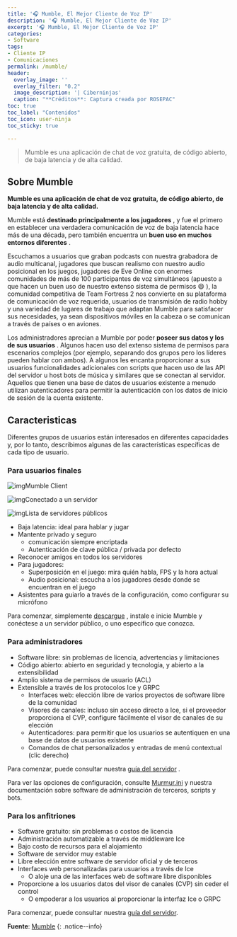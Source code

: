 ```yaml
---
title: '🎧 Mumble, El Mejor Cliente de Voz IP'
description: '🎧 Mumble, El Mejor Cliente de Voz IP'
excerpt: '🎧 Mumble, El Mejor Cliente de Voz IP'
categories:
- Software
tags:
- Cliente IP
- Comunicaciones
permalink: /mumble/
header:
  overlay_image: ''
  overlay_filter: "0.2"
  image_description: '| Ciberninjas'
  caption: "**Créditos**: Captura creada por ROSEPAC"
toc: true
toc_label: "Contenidos"
toc_icon: user-ninja
toc_sticky: true

---
```


> Mumble es una aplicación de chat de voz gratuita, de código abierto, de baja latencia y de alta calidad.

## Sobre Mumble

**Mumble es una aplicación de chat de voz gratuita, de código abierto, de baja latencia y de alta calidad.**

Mumble está **destinado principalmente a los jugadores** , y fue el primero en establecer una verdadera comunicación de voz de baja latencia hace más de una década, pero también encuentra un **buen uso en muchos entornos diferentes** .

Escuchamos a usuarios que graban podcasts con nuestra grabadora de audio multicanal, jugadores que buscan realismo con nuestro audio posicional en los juegos, jugadores de Eve Online con enormes comunidades de más de 100 participantes de voz simultáneos (apuesto a que hacen un buen uso de nuestro extenso sistema de permisos 😄 ), la comunidad competitiva de Team Fortress 2 nos convierte en su plataforma de comunicación de voz requerida, usuarios de transmisión de radio hobby y una variedad de lugares de trabajo que adaptan Mumble para satisfacer sus necesidades, ya sean dispositivos móviles en la cabeza o se comunican a través de países o en aviones.

Los administradores aprecian a Mumble por poder **poseer sus datos y los de sus usuarios** . Algunos hacen uso del extenso sistema de permisos para escenarios complejos (por ejemplo, separando dos grupos pero los líderes pueden hablar con ambos). A algunos les encanta proporcionar a sus usuarios funcionalidades adicionales con scripts que hacen uso de las API del servidor u host bots de música y similares que se conectan al servidor. Aquellos que tienen una base de datos de usuarios existente a menudo utilizan autenticadores para permitir la autenticación con los datos de inicio de sesión de la cuenta existente.

## Caracteristicas

Diferentes grupos de usuarios están interesados en diferentes capacidades y, por lo tanto, describimos algunas de las características específicas de cada tipo de usuario.

### Para usuarios finales

![img](https://www.mumble.info/client-screenshots/empty.png)Mumble Client

![img](https://www.mumble.info/client-screenshots/connected.png)Conectado a un servidor

![img](https://www.mumble.info/client-screenshots/public-server-list.png)Lista de servidores públicos

- Baja latencia: ideal para hablar y jugar
- Mantente privado y seguro
	- comunicación siempre encriptada
	- Autenticación de clave pública / privada por defecto
- Reconocer amigos en todos los servidores
- Para jugadores:
	- Superposición en el juego: mira quién habla, FPS y la hora actual
	- Audio posicional: escucha a los jugadores desde donde se encuentran en el juego
- Asistentes para guiarlo a través de la configuración, como configurar su micrófono

Para comenzar, simplemente [descargue](https://www.mumble.info/downloads) , instale e inicie Mumble y conéctese a un servidor público, o uno específico que conozca.

### Para administradores

- Software libre: sin problemas de licencia, advertencias y limitaciones
- Código abierto: abierto en seguridad y tecnología, y abierto a la extensibilidad
- Amplio sistema de permisos de usuario (ACL)
- Extensible a través de los protocolos Ice y GRPC
	- Interfaces web: elección libre de varios proyectos de software libre de la comunidad
	- Visores de canales: incluso sin acceso directo a Ice, si el proveedor proporciona el CVP, configure fácilmente el visor de canales de su elección
	- Autenticadores: para permitir que los usuarios se autentiquen en una base de datos de usuarios existente
	- Comandos de chat personalizados y entradas de menú contextual (clic derecho)

Para comenzar, puede consultar nuestra [guía del servidor](https://wiki.mumble.info/wiki/Murmurguide) .

Para ver las opciones de configuración, consulte [Murmur.ini](https://wiki.mumble.info/wiki/Murmur.ini) y nuestra documentación sobre software de administración de terceros, scripts y bots.

### Para los anfitriones

- Software gratuito: sin problemas o costos de licencia
- Administración automatizable a través de middleware Ice
- Bajo costo de recursos para el alojamiento
- Software de servidor muy estable
- Libre elección entre software de servidor oficial y de terceros
- Interfaces web personalizadas para usuarios a través de Ice
	- O aloje una de las interfaces web de software libre disponibles
- Proporcione a los usuarios datos del visor de canales (CVP) sin ceder el control
	- O empoderar a los usuarios al proporcionar la interfaz Ice o GRPC

Para comenzar, puede consultar nuestra [guía del servidor](https://wiki.mumble.info/wiki/Murmurguide).

**Fuente**: [Mumble](https://kutt.it/mumble)
{: .notice--info}